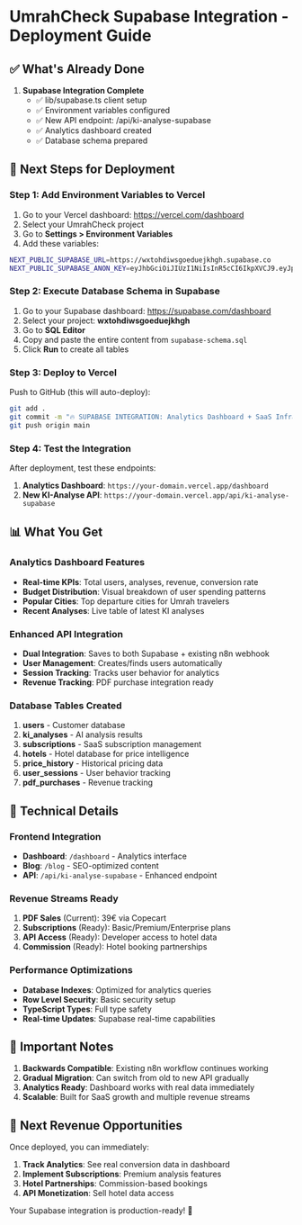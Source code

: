 # UmrahCheck Supabase Integration - Deployment Guide

## ✅ What's Already Done

1. **Supabase Integration Complete**
   - ✅ lib/supabase.ts client setup
   - ✅ Environment variables configured
   - ✅ New API endpoint: /api/ki-analyse-supabase
   - ✅ Analytics dashboard created
   - ✅ Database schema prepared

## 🚀 Next Steps for Deployment

### Step 1: Add Environment Variables to Vercel

1. Go to your Vercel dashboard: https://vercel.com/dashboard
2. Select your UmrahCheck project
3. Go to **Settings > Environment Variables**
4. Add these variables:

```bash
NEXT_PUBLIC_SUPABASE_URL=https://wxtohdiwsgoeduejkhgh.supabase.co
NEXT_PUBLIC_SUPABASE_ANON_KEY=eyJhbGciOiJIUzI1NiIsInR5cCI6IkpXVCJ9.eyJpc3MiOiJzdXBhYmFzZSIsInJlZiI6Ind4dG9oZGl3c2dvZWR1ZWpraGdoIiwicm9sZSI6ImFub24iLCJpYXQiOjE3NDYxODc4NzYsImV4cCI6MjA2MTc2Mzg3Nn0.f2PhQptTcI06m6sBJsBOEa8rPw_GnEWpi6ZmqdhZBi4
```

### Step 2: Execute Database Schema in Supabase

1. Go to your Supabase dashboard: https://supabase.com/dashboard
2. Select your project: **wxtohdiwsgoeduejkhgh**
3. Go to **SQL Editor**
4. Copy and paste the entire content from `supabase-schema.sql`
5. Click **Run** to create all tables

### Step 3: Deploy to Vercel

Push to GitHub (this will auto-deploy):
```bash
git add .
git commit -m "🔥 SUPABASE INTEGRATION: Analytics Dashboard + SaaS Infrastructure"
git push origin main
```

### Step 4: Test the Integration

After deployment, test these endpoints:

1. **Analytics Dashboard**: `https://your-domain.vercel.app/dashboard`
2. **New KI-Analyse API**: `https://your-domain.vercel.app/api/ki-analyse-supabase`

## 📊 What You Get

### Analytics Dashboard Features
- **Real-time KPIs**: Total users, analyses, revenue, conversion rate
- **Budget Distribution**: Visual breakdown of user spending patterns
- **Popular Cities**: Top departure cities for Umrah travelers
- **Recent Analyses**: Live table of latest KI analyses

### Enhanced API Integration
- **Dual Integration**: Saves to both Supabase + existing n8n webhook
- **User Management**: Creates/finds users automatically
- **Session Tracking**: Tracks user behavior for analytics
- **Revenue Tracking**: PDF purchase integration ready

### Database Tables Created
1. **users** - Customer database
2. **ki_analyses** - AI analysis results
3. **subscriptions** - SaaS subscription management
4. **hotels** - Hotel database for price intelligence
5. **price_history** - Historical pricing data
6. **user_sessions** - User behavior tracking
7. **pdf_purchases** - Revenue tracking

## 🔧 Technical Details

### Frontend Integration
- **Dashboard**: `/dashboard` - Analytics interface
- **Blog**: `/blog` - SEO-optimized content
- **API**: `/api/ki-analyse-supabase` - Enhanced endpoint

### Revenue Streams Ready
1. **PDF Sales** (Current): 39€ via Copecart
2. **Subscriptions** (Ready): Basic/Premium/Enterprise plans
3. **API Access** (Ready): Developer access to hotel data
4. **Commission** (Ready): Hotel booking partnerships

### Performance Optimizations
- **Database Indexes**: Optimized for analytics queries
- **Row Level Security**: Basic security setup
- **TypeScript Types**: Full type safety
- **Real-time Updates**: Supabase real-time capabilities

## 🚨 Important Notes

1. **Backwards Compatible**: Existing n8n workflow continues working
2. **Gradual Migration**: Can switch from old to new API gradually
3. **Analytics Ready**: Dashboard works with real data immediately
4. **Scalable**: Built for SaaS growth and multiple revenue streams

## 🎯 Next Revenue Opportunities

Once deployed, you can immediately:
1. **Track Analytics**: See real conversion data in dashboard
2. **Implement Subscriptions**: Premium analysis features
3. **Hotel Partnerships**: Commission-based bookings
4. **API Monetization**: Sell hotel data access

Your Supabase integration is production-ready! 🚀